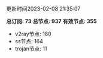 更新时间2023-02-08 21:35:07

**总订阅: 73**
**总节点: 937**
**有效节点: 355**
- v2ray节点: 180
- ss节点: 164
- trojan节点: 11
